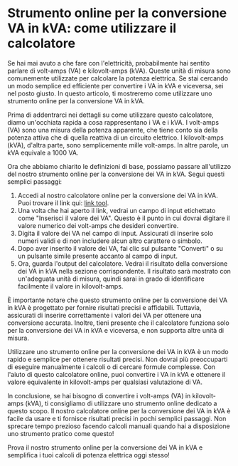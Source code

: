 Strumento online per la conversione VA in kVA: come utilizzare il calcolatore
=============================================================================

Se hai mai avuto a che fare con l'elettricità, probabilmente hai sentito parlare di volt-amps (VA) e kilovolt-amps (kVA). Queste unità di misura sono comunemente utilizzate per calcolare la potenza elettrica. Se stai cercando un modo semplice ed efficiente per convertire i VA in kVA e viceversa, sei nel posto giusto. In questo articolo, ti mostreremo come utilizzare uno strumento online per la conversione VA in kVA.

Prima di addentrarci nei dettagli su come utilizzare questo calcolatore, diamo un'occhiata rapida a cosa rappresentano i VA e i kVA. I volt-amps (VA) sono una misura della potenza apparente, che tiene conto sia della potenza attiva che di quella reattiva di un circuito elettrico. I kilovolt-amps (kVA), d'altra parte, sono semplicemente mille volt-amps. In altre parole, un kVA equivale a 1000 VA.

Ora che abbiamo chiarito le definizioni di base, possiamo passare all'utilizzo del nostro strumento online per la conversione dei VA in kVA. Segui questi semplici passaggi:

1. Accedi al nostro calcolatore online per la conversione dei VA in kVA. Puoi trovare il link qui: [link tool](https://www.onlinecalculatorsfree.com/it/tools/volt-amps-to-kilowatts-amps-calculator.html).
2. Una volta che hai aperto il link, vedrai un campo di input etichettato come "Inserisci il valore dei VA". Questo è il punto in cui dovrai digitare il valore numerico dei volt-amps che desideri convertire.
3. Digita il valore dei VA nel campo di input. Assicurati di inserire solo numeri validi e di non includere alcun altro carattere o simbolo.
4. Dopo aver inserito il valore dei VA, fai clic sul pulsante "Converti" o su un pulsante simile presente accanto al campo di input.
5. Ora, guarda l'output del calcolatore. Vedrai il risultato della conversione dei VA in kVA nella sezione corrispondente. Il risultato sarà mostrato con un'adeguata unità di misura, quindi sarai in grado di identificare facilmente il valore in kilovolt-amps.

È importante notare che questo strumento online per la conversione dei VA in kVA è progettato per fornire risultati precisi e affidabili. Tuttavia, assicurati di inserire correttamente i valori dei VA per ottenere una conversione accurata. Inoltre, tieni presente che il calcolatore funziona solo per la conversione dei VA in kVA e viceversa, e non supporta altre unità di misura.

Utilizzare uno strumento online per la conversione dei VA in kVA è un modo rapido e semplice per ottenere risultati precisi. Non dovrai più preoccuparti di eseguire manualmente i calcoli o di cercare formule complesse. Con l'aiuto di questo calcolatore online, puoi convertire i VA in kVA e ottenere il valore equivalente in kilovolt-amps per qualsiasi valutazione di VA.

In conclusione, se hai bisogno di convertire i volt-amps (VA) in kilovolt-amps (kVA), ti consigliamo di utilizzare uno strumento online dedicato a questo scopo. Il nostro calcolatore online per la conversione dei VA in kVA è facile da usare e ti fornisce risultati precisi in pochi semplici passaggi. Non sprecare tempo prezioso facendo calcoli manuali quando hai a disposizione uno strumento pratico come questo!

Prova il nostro strumento online per la conversione dei VA in kVA e semplifica i tuoi calcoli di potenza elettrica oggi stesso!